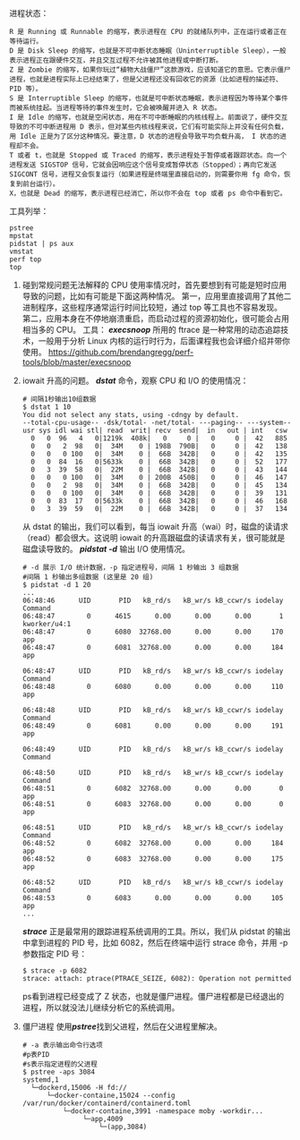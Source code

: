 
进程状态：  
  ```
  R 是 Running 或 Runnable 的缩写，表示进程在 CPU 的就绪队列中，正在运行或者正在等待运行。   
  D 是 Disk Sleep 的缩写，也就是不可中断状态睡眠（Uninterruptible Sleep），一般表示进程正在跟硬件交互，并且交互过程不允许被其他进程或中断打断。   
  Z 是 Zombie 的缩写，如果你玩过“植物大战僵尸”这款游戏，应该知道它的意思。它表示僵尸进程，也就是进程实际上已经结束了，但是父进程还没有回收它的资源（比如进程的描述符、PID 等）。   
  S 是 Interruptible Sleep 的缩写，也就是可中断状态睡眠，表示进程因为等待某个事件而被系统挂起。当进程等待的事件发生时，它会被唤醒并进入 R 状态。   
  I 是 Idle 的缩写，也就是空闲状态，用在不可中断睡眠的内核线程上。前面说了，硬件交互导致的不可中断进程用 D 表示，但对某些内核线程来说，它们有可能实际上并没有任何负载，用 Idle 正是为了区分这种情况。要注意，D 状态的进程会导致平均负载升高， I 状态的进程却不会。
  T 或者 t，也就是 Stopped 或 Traced 的缩写，表示进程处于暂停或者跟踪状态。向一个进程发送 SIGSTOP 信号，它就会因响应这个信号变成暂停状态（Stopped）；再向它发送 SIGCONT 信号，进程又会恢复运行（如果进程是终端里直接启动的，则需要你用 fg 命令，恢复到前台运行）。  
  X，也就是 Dead 的缩写，表示进程已经消亡，所以你不会在 top 或者 ps 命令中看到它。  
  ```

工具列举：  
```
pstree
mpstat
pidstat | ps aux
vmstat
perf top
top
```


      
1. 碰到常规问题无法解释的 CPU 使用率情况时，首先要想到有可能是短时应用导致的问题，比如有可能是下面这两种情况。
   第一，应用里直接调用了其他二进制程序，这些程序通常运行时间比较短，通过 top 等工具也不容易发现。
   第二，应用本身在不停地崩溃重启，而启动过程的资源初始化，很可能会占用相当多的 CPU。
   工具： ***execsnoop*** 所用的 ftrace 是一种常用的动态追踪技术，一般用于分析 Linux 内核的运行时行为，后面课程我也会详细介绍并带你使用。
   https://github.com/brendangregg/perf-tools/blob/master/execsnoop

2. iowait 升高的问题。
   ***dstat*** 命令，观察 CPU 和 I/O 的使用情况：
   ```
   # 间隔1秒输出10组数据
   $ dstat 1 10
   You did not select any stats, using -cdngy by default.
   --total-cpu-usage-- -dsk/total- -net/total- ---paging-- ---system--
   usr sys idl wai stl| read  writ| recv  send|  in   out | int   csw
     0   0  96   4   0|1219k  408k|   0     0 |   0     0 |  42   885
     0   0   2  98   0|  34M    0 | 198B  790B|   0     0 |  42   138
     0   0   0 100   0|  34M    0 |  66B  342B|   0     0 |  42   135
     0   0  84  16   0|5633k    0 |  66B  342B|   0     0 |  52   177
     0   3  39  58   0|  22M    0 |  66B  342B|   0     0 |  43   144
     0   0   0 100   0|  34M    0 | 200B  450B|   0     0 |  46   147
     0   0   2  98   0|  34M    0 |  66B  342B|   0     0 |  45   134
     0   0   0 100   0|  34M    0 |  66B  342B|   0     0 |  39   131
     0   0  83  17   0|5633k    0 |  66B  342B|   0     0 |  46   168
     0   3  39  59   0|  22M    0 |  66B  342B|   0     0 |  37   134
   ```
   从 dstat 的输出，我们可以看到，每当 iowait 升高（wai）时，磁盘的读请求（read）都会很大。这说明 iowait 的升高跟磁盘的读请求有关，很可能就是磁盘读导致的。
   ***pidstat -d*** 输出 I/O 使用情况。
   ```
   # -d 展示 I/O 统计数据，-p 指定进程号，间隔 1 秒输出 3 组数据
   #间隔 1 秒输出多组数据 (这里是 20 组)
   $ pidstat -d 1 20
   ...
   06:48:46      UID       PID   kB_rd/s   kB_wr/s kB_ccwr/s iodelay  Command
   06:48:47        0      4615      0.00      0.00      0.00       1  kworker/u4:1
   06:48:47        0      6080  32768.00      0.00      0.00     170  app
   06:48:47        0      6081  32768.00      0.00      0.00     184  app

   06:48:47      UID       PID   kB_rd/s   kB_wr/s kB_ccwr/s iodelay  Command
   06:48:48        0      6080      0.00      0.00      0.00     110  app

   06:48:48      UID       PID   kB_rd/s   kB_wr/s kB_ccwr/s iodelay  Command
   06:48:49        0      6081      0.00      0.00      0.00     191  app

   06:48:49      UID       PID   kB_rd/s   kB_wr/s kB_ccwr/s iodelay  Command

   06:48:50      UID       PID   kB_rd/s   kB_wr/s kB_ccwr/s iodelay  Command
   06:48:51        0      6082  32768.00      0.00      0.00       0  app
   06:48:51        0      6083  32768.00      0.00      0.00       0  app

   06:48:51      UID       PID   kB_rd/s   kB_wr/s kB_ccwr/s iodelay  Command
   06:48:52        0      6082  32768.00      0.00      0.00     184  app
   06:48:52        0      6083  32768.00      0.00      0.00     175  app

   06:48:52      UID       PID   kB_rd/s   kB_wr/s kB_ccwr/s iodelay  Command
   06:48:53        0      6083      0.00      0.00      0.00     105  app
   ...
   ```
   ***strace*** 正是最常用的跟踪进程系统调用的工具。所以，我们从 pidstat 的输出中拿到进程的 PID 号，比如 6082，然后在终端中运行 strace 命令，并用 -p 参数指定 PID 号：
   ```
   $ strace -p 6082
   strace: attach: ptrace(PTRACE_SEIZE, 6082): Operation not permitted
   ```
   ps看到进程已经变成了 Z 状态，也就是僵尸进程。僵尸进程都是已经退出的进程，所以就没法儿继续分析它的系统调用。

3. 僵尸进程
   使用***pstree***找到父进程，然后在父进程里解决。
   ```
   # -a 表示输出命令行选项
   #p表PID
   #s表示指定进程的父进程
   $ pstree -aps 3084
   systemd,1
     └─dockerd,15006 -H fd://
         └─docker-containe,15024 --config /var/run/docker/containerd/containerd.toml
             └─docker-containe,3991 -namespace moby -workdir...
                  └─app,4009
                      └─(app,3084)
      ```
      
      
   
   
   
   

